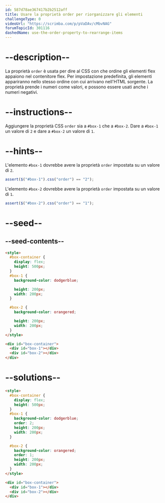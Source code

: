 ```yaml
---
id: 587d78ae367417b2b2512aff
title: Usare la proprietà order per riorganizzare gli elementi
challengeType: 0
videoUrl: "https://scrimba.com/p/pVaDAv/cMbvNAG"
forumTopicId: 301116
dashedName: use-the-order-property-to-rearrange-items
---
```


# --description--

La proprietà `order` è usata per dire al CSS con che ordine gli elementi flex appaiono nel contenitore flex. Per impostazione predefinita, gli elementi appariranno nello stesso ordine con cui arrivano nell'HTML sorgente. La proprietà prende i numeri come valori, e possono essere usati anche i numeri negativi.

# --instructions--

Aggiungere la proprietà CSS `order` sia a `#box-1` che a `#box-2`. Dare a `#box-1` un valore di `2` e dare a `#box-2` un valore di `1`.

# --hints--

L'elemento `#box-1` dovrebbe avere la proprietà `order` impostata su un valore di `2`.

```js
assert($("#box-1").css("order") == "2");
```

L'elemento `#box-2` dovrebbe avere la proprietà `order` impostata su un valore di `1`.

```js
assert($("#box-2").css("order") == "1");
```

# --seed--

## --seed-contents--

```html
<style>
  #box-container {
    display: flex;
    height: 500px;
  }
  #box-1 {
    background-color: dodgerblue;

    height: 200px;
    width: 200px;
  }

  #box-2 {
    background-color: orangered;

    height: 200px;
    width: 200px;
  }
</style>

<div id="box-container">
  <div id="box-1"></div>
  <div id="box-2"></div>
</div>
```

# --solutions--

```html
<style>
  #box-container {
    display: flex;
    height: 500px;
  }
  #box-1 {
    background-color: dodgerblue;
    order: 2;
    height: 200px;
    width: 200px;
  }

  #box-2 {
    background-color: orangered;
    order: 1;
    height: 200px;
    width: 200px;
  }
</style>

<div id="box-container">
  <div id="box-1"></div>
  <div id="box-2"></div>
</div>
```
